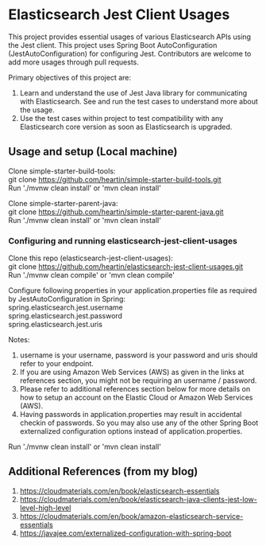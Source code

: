 # Elasticsearch Jest Client Usages

This project provides essential usages of various Elasticsearch APIs using the Jest client. 
This project uses Spring Boot AutoConfiguration (JestAutoConfiguration) for configuring Jest.
Contributors are welcome to add more usages through pull requests. 

Primary objectives of this project are:
1. Learn and understand the use of Jest Java library for communicating with Elasticsearch. See and run the test cases to understand more about the usage.
1. Use the test cases within project to test compatibility with any Elasticsearch core version as soon as Elasticsearch is upgraded.


## Usage and setup (Local machine)

Clone simple-starter-build-tools: <br>
git clone https://github.com/heartin/simple-starter-build-tools.git <br>
Run './mvnw clean install' or 'mvn clean install'

Clone simple-starter-parent-java: <br>
git clone https://github.com/heartin/simple-starter-parent-java.git <br>
Run './mvnw clean install' or 'mvn clean install'

### Configuring and running elasticsearch-jest-client-usages

Clone this repo (elasticsearch-jest-client-usages): <br>
git clone https://github.com/heartin/elasticsearch-jest-client-usages.git <br>
Run './mvnw clean compile' or 'mvn clean compile'

Configure following properties in your application.properties file as required by JestAutoConfiguration in Spring: <br>
spring.elasticsearch.jest.username <br>
spring.elasticsearch.jest.password <br>
spring.elasticsearch.jest.uris <br>

Notes: 
1. username is your username, password is your password and uris should refer to your endpoint. 
1. If you are using Amazon Web Services (AWS) as given in the links at references section, you might not be requiring an username / password. 
1. Please refer to additional references section below for more details on how to setup an account on the Elastic Cloud or Amazon Web Services (AWS).
1. Having passwords in application.properties may result in accidental checkin of passwords. So you may also use any of the other Spring Boot externalized configuration options instead of application.properties. 

Run './mvnw clean install' or 'mvn clean install'


## Additional References (from  my blog)
1. https://cloudmaterials.com/en/book/elasticsearch-essentials
1. https://cloudmaterials.com/en/book/elasticsearch-java-clients-jest-low-level-high-level
1. https://cloudmaterials.com/en/book/amazon-elasticsearch-service-essentials
1. https://javajee.com/externalized-configuration-with-spring-boot